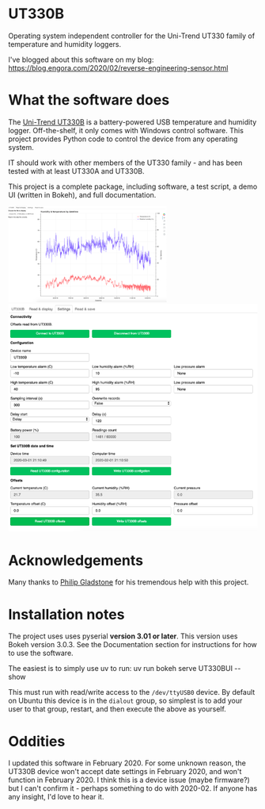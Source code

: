 # UT330B
Operating system independent controller for the Uni-Trend UT330 family of temperature and humidity loggers.

I've blogged about this software on my blog: https://blog.engora.com/2020/02/reverse-engineering-sensor.html

What the software does
======================

The [Uni-Trend UT330B](https://www.uni-trend.com/html/product/Environmental/Environmental_Tester/UT330-USB/UT330B.html) is a battery-powered USB temperature and humidity logger. Off-the-shelf, it only comes with Windows control software. This project provides Python code to control the device from any operating system.

IT should work with other members of the UT330 family - and has been tested with at least UT330A and UT330B.

This project is a complete package, including software, a test script, a demo UI (written in Bokeh), and full documentation. 
 
<img src="https://github.com/MikeWoodward/UT330B/blob/master/Documentation/chart.png"/> 

<img src="https://github.com/MikeWoodward/UT330B/blob/master/Documentation/ui.png"/> 

Acknowledgements
================

Many thanks to [Philip Gladstone](https://github.com/pjsg) for his tremendous help with this project.

Installation notes
==================

The project uses uses pyserial __version 3.01 or later__. This version uses Bokeh version 3.0.3. See the Documentation section for instructions for how to use the software.

The easiest is to simply use uv to run:
    uv run bokeh serve UT330BUI --show

This must run with read/write access to the `/dev/ttyUSB0` device. By default on Ubuntu this device is in the `dialout` group, so simplest is to add your user to that group, restart, and then execute the above as yourself.

Oddities
========

I updated this software in February 2020. For some unknown reason, the UT330B device won't accept date settings in February 2020, and won't function in February 2020. I think this is a device issue (maybe firmware?) but I can't confirm it - perhaps something to do with 2020-02. If anyone has any insight, I'd love to hear it.
